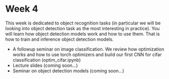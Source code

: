 # Week 4

This week is dedicated to object recognition tasks (in particular we will be looking 
into object detection task as the most interesting in practice). You will learn
how object detection models work and how to use them. That is how to train and
inference object detection models.

* A followup seminar on image classification. We review how optimization works and
how to use torch optimizers and build our first CNN for cifar classification (optim_cifar.ipynb)
* Lecture slides (coming soon...)
* Seminar on object detection models (coming soon...)

